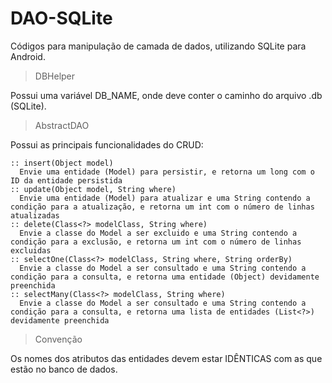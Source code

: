 DAO-SQLite
==========

Códigos para manipulação de camada de dados, utilizando SQLite para Android.

> DBHelper
  
  Possui uma variável DB_NAME, onde deve conter o caminho do arquivo .db (SQLite).
  
> AbstractDAO

  Possui as principais funcionalidades do CRUD:
  
    :: insert(Object model)
      Envie uma entidade (Model) para persistir, e retorna um long com o ID da entidade persistida
    :: update(Object model, String where)
      Envie uma entidade (Model) para atualizar e uma String contendo a condição para a atualização, e retorna um int com o número de linhas atualizadas
    :: delete(Class<?> modelClass, String where)
      Envie a classe do Model a ser excluido e uma String contendo a condição para a exclusão, e retorna um int com o número de linhas excluidas
    :: selectOne(Class<?> modelClass, String where, String orderBy)
      Envie a classe do Model a ser consultado e uma String contendo a condição para a consulta, e retorna uma entidade (Object) devidamente preenchida
    :: selectMany(Class<?> modelClass, String where)
      Envie a classe do Model a ser consultado e uma String contendo a condição para a consulta, e retorna uma lista de entidades (List<?>) devidamente preenchida
      
> Convenção
  
  Os nomes dos atributos das entidades devem estar IDÊNTICAS com as que estão no banco de dados.
